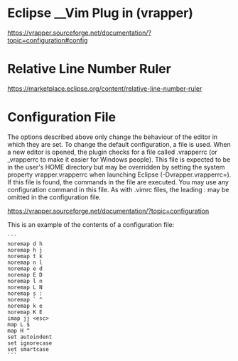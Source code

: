 # Eclipse __Vim Plug in (vrapper) 

https://vrapper.sourceforge.net/documentation/?topic=configuration#config


# Relative Line Number Ruler

https://marketplace.eclipse.org/content/relative-line-number-ruler

# Configuration File
The options described above only change the behaviour of the editor in which they are set. To change the default configuration, a file is used. When a new editor is opened, the plugin checks for a file called .vrapperrc (or _vrapperrc to make it easier for Windows people). This file is expected to be in the user's HOME directory but may be overridden by setting the system property vrapper.vrapperrc when launching Eclipse (-Dvrapper.vrapperrc=<file>). If this file is found, the commands in the file are executed. You may use any configuration command in this file. As with .vimrc files, the leading : may be omitted in the configuration file.
    
  https://vrapper.sourceforge.net/documentation/?topic=configuration

This is an example of the contents of a configuration file:

    ```
    noremap d h
    noremap h j
    noremap t k
    noremap n l
    noremap e d
    noremap E D
    noremap l n
    noremap L N
    noremap s :
    noremap ` ^
    noremap k e
    noremap K E
    imap jj <esc>
    map L $
    map H ^
    set autoindent
    set ignorecase
    set smartcase
    ```
